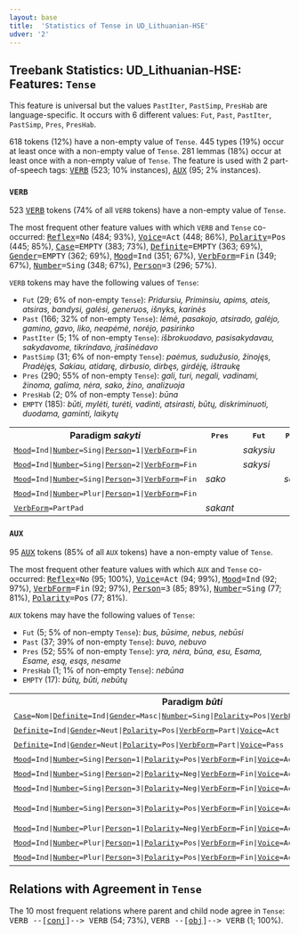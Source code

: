 ```yaml
---
layout: base
title:  'Statistics of Tense in UD_Lithuanian-HSE'
udver: '2'
---
```


## Treebank Statistics: UD_Lithuanian-HSE: Features: `Tense`

This feature is universal but the values `PastIter`, `PastSimp`, `PresHab` are language-specific.
It occurs with 6 different values: `Fut`, `Past`, `PastIter`, `PastSimp`, `Pres`, `PresHab`.

618 tokens (12%) have a non-empty value of `Tense`.
445 types (19%) occur at least once with a non-empty value of `Tense`.
281 lemmas (18%) occur at least once with a non-empty value of `Tense`.
The feature is used with 2 part-of-speech tags: <tt><a href="lt_hse-pos-VERB.html">VERB</a></tt> (523; 10% instances), <tt><a href="lt_hse-pos-AUX.html">AUX</a></tt> (95; 2% instances).

### `VERB`

523 <tt><a href="lt_hse-pos-VERB.html">VERB</a></tt> tokens (74% of all `VERB` tokens) have a non-empty value of `Tense`.

The most frequent other feature values with which `VERB` and `Tense` co-occurred: <tt><a href="lt_hse-feat-Reflex.html">Reflex</a></tt><tt>=No</tt> (484; 93%), <tt><a href="lt_hse-feat-Voice.html">Voice</a></tt><tt>=Act</tt> (448; 86%), <tt><a href="lt_hse-feat-Polarity.html">Polarity</a></tt><tt>=Pos</tt> (445; 85%), <tt><a href="lt_hse-feat-Case.html">Case</a></tt><tt>=EMPTY</tt> (383; 73%), <tt><a href="lt_hse-feat-Definite.html">Definite</a></tt><tt>=EMPTY</tt> (363; 69%), <tt><a href="lt_hse-feat-Gender.html">Gender</a></tt><tt>=EMPTY</tt> (362; 69%), <tt><a href="lt_hse-feat-Mood.html">Mood</a></tt><tt>=Ind</tt> (351; 67%), <tt><a href="lt_hse-feat-VerbForm.html">VerbForm</a></tt><tt>=Fin</tt> (349; 67%), <tt><a href="lt_hse-feat-Number.html">Number</a></tt><tt>=Sing</tt> (348; 67%), <tt><a href="lt_hse-feat-Person.html">Person</a></tt><tt>=3</tt> (296; 57%).

`VERB` tokens may have the following values of `Tense`:

* `Fut` (29; 6% of non-empty `Tense`): <em>Pridursiu, Priminsiu, apims, ateis, atsiras, bandysi, galėsi, generuos, išnyks, karinės</em>
* `Past` (166; 32% of non-empty `Tense`): <em>lėmė, pasakojo, atsirado, galėjo, gamino, gavo, liko, neapėmė, norėjo, pasirinko</em>
* `PastIter` (5; 1% of non-empty `Tense`): <em>išbrokuodavo, pasisakydavau, sakydavome, tikrindavo, įrašinėdavo</em>
* `PastSimp` (31; 6% of non-empty `Tense`): <em>paėmus, sudužusio, žinojęs, Pradėjęs, Sakiau, atidarę, dirbusio, dirbęs, girdėję, ištraukę</em>
* `Pres` (290; 55% of non-empty `Tense`): <em>gali, turi, negali, vadinami, žinoma, galima, nėra, sako, žino, analizuoja</em>
* `PresHab` (2; 0% of non-empty `Tense`): <em>būna</em>
* `EMPTY` (185): <em>būti, mylėti, turėti, vadinti, atsirasti, būtų, diskriminuoti, duodama, gaminti, laikytų</em>

<table>
  <tr><th>Paradigm <i>sakyti</i></th><th><tt>Pres</tt></th><th><tt>Fut</tt></th><th><tt>Past</tt></th><th><tt>PastIter</tt></th><th><tt>PastSimp</tt></th></tr>
  <tr><td><tt><tt><a href="lt_hse-feat-Mood.html">Mood</a></tt><tt>=Ind</tt>|<tt><a href="lt_hse-feat-Number.html">Number</a></tt><tt>=Sing</tt>|<tt><a href="lt_hse-feat-Person.html">Person</a></tt><tt>=1</tt>|<tt><a href="lt_hse-feat-VerbForm.html">VerbForm</a></tt><tt>=Fin</tt></tt></td><td></td><td><em>sakysiu</em></td><td></td><td></td><td><em>Sakiau</em></td></tr>
  <tr><td><tt><tt><a href="lt_hse-feat-Mood.html">Mood</a></tt><tt>=Ind</tt>|<tt><a href="lt_hse-feat-Number.html">Number</a></tt><tt>=Sing</tt>|<tt><a href="lt_hse-feat-Person.html">Person</a></tt><tt>=2</tt>|<tt><a href="lt_hse-feat-VerbForm.html">VerbForm</a></tt><tt>=Fin</tt></tt></td><td></td><td><em>sakysi</em></td><td></td><td></td><td></td></tr>
  <tr><td><tt><tt><a href="lt_hse-feat-Mood.html">Mood</a></tt><tt>=Ind</tt>|<tt><a href="lt_hse-feat-Number.html">Number</a></tt><tt>=Sing</tt>|<tt><a href="lt_hse-feat-Person.html">Person</a></tt><tt>=3</tt>|<tt><a href="lt_hse-feat-VerbForm.html">VerbForm</a></tt><tt>=Fin</tt></tt></td><td><em>sako</em></td><td></td><td><em>sakė</em></td><td></td><td></td></tr>
  <tr><td><tt><tt><a href="lt_hse-feat-Mood.html">Mood</a></tt><tt>=Ind</tt>|<tt><a href="lt_hse-feat-Number.html">Number</a></tt><tt>=Plur</tt>|<tt><a href="lt_hse-feat-Person.html">Person</a></tt><tt>=1</tt>|<tt><a href="lt_hse-feat-VerbForm.html">VerbForm</a></tt><tt>=Fin</tt></tt></td><td></td><td></td><td></td><td><em>sakydavome</em></td><td></td></tr>
  <tr><td><tt><tt><a href="lt_hse-feat-VerbForm.html">VerbForm</a></tt><tt>=PartPad</tt></tt></td><td><em>sakant</em></td><td></td><td></td><td></td><td></td></tr>
</table>

### `AUX`

95 <tt><a href="lt_hse-pos-AUX.html">AUX</a></tt> tokens (85% of all `AUX` tokens) have a non-empty value of `Tense`.

The most frequent other feature values with which `AUX` and `Tense` co-occurred: <tt><a href="lt_hse-feat-Reflex.html">Reflex</a></tt><tt>=No</tt> (95; 100%), <tt><a href="lt_hse-feat-Voice.html">Voice</a></tt><tt>=Act</tt> (94; 99%), <tt><a href="lt_hse-feat-Mood.html">Mood</a></tt><tt>=Ind</tt> (92; 97%), <tt><a href="lt_hse-feat-VerbForm.html">VerbForm</a></tt><tt>=Fin</tt> (92; 97%), <tt><a href="lt_hse-feat-Person.html">Person</a></tt><tt>=3</tt> (85; 89%), <tt><a href="lt_hse-feat-Number.html">Number</a></tt><tt>=Sing</tt> (77; 81%), <tt><a href="lt_hse-feat-Polarity.html">Polarity</a></tt><tt>=Pos</tt> (77; 81%).

`AUX` tokens may have the following values of `Tense`:

* `Fut` (5; 5% of non-empty `Tense`): <em>bus, būsime, nebus, nebūsi</em>
* `Past` (37; 39% of non-empty `Tense`): <em>buvo, nebuvo</em>
* `Pres` (52; 55% of non-empty `Tense`): <em>yra, nėra, būna, esu, Esama, Esame, esą, esąs, nesame</em>
* `PresHab` (1; 1% of non-empty `Tense`): <em>nebūna</em>
* `EMPTY` (17): <em>būtų, būti, nebūtų</em>

<table>
  <tr><th>Paradigm <i>būti</i></th><th><tt>Pres</tt></th><th><tt>Fut</tt></th><th><tt>Past</tt></th><th><tt>PresHab</tt></th></tr>
  <tr><td><tt><tt><a href="lt_hse-feat-Case.html">Case</a></tt><tt>=Nom</tt>|<tt><a href="lt_hse-feat-Definite.html">Definite</a></tt><tt>=Ind</tt>|<tt><a href="lt_hse-feat-Gender.html">Gender</a></tt><tt>=Masc</tt>|<tt><a href="lt_hse-feat-Number.html">Number</a></tt><tt>=Sing</tt>|<tt><a href="lt_hse-feat-Polarity.html">Polarity</a></tt><tt>=Pos</tt>|<tt><a href="lt_hse-feat-VerbForm.html">VerbForm</a></tt><tt>=Part</tt>|<tt><a href="lt_hse-feat-Voice.html">Voice</a></tt><tt>=Act</tt></tt></td><td><em>esąs</em></td><td></td><td></td><td></td></tr>
  <tr><td><tt><tt><a href="lt_hse-feat-Definite.html">Definite</a></tt><tt>=Ind</tt>|<tt><a href="lt_hse-feat-Gender.html">Gender</a></tt><tt>=Neut</tt>|<tt><a href="lt_hse-feat-Polarity.html">Polarity</a></tt><tt>=Pos</tt>|<tt><a href="lt_hse-feat-VerbForm.html">VerbForm</a></tt><tt>=Part</tt>|<tt><a href="lt_hse-feat-Voice.html">Voice</a></tt><tt>=Act</tt></tt></td><td><em>esą</em></td><td></td><td></td><td></td></tr>
  <tr><td><tt><tt><a href="lt_hse-feat-Definite.html">Definite</a></tt><tt>=Ind</tt>|<tt><a href="lt_hse-feat-Gender.html">Gender</a></tt><tt>=Neut</tt>|<tt><a href="lt_hse-feat-Polarity.html">Polarity</a></tt><tt>=Pos</tt>|<tt><a href="lt_hse-feat-VerbForm.html">VerbForm</a></tt><tt>=Part</tt>|<tt><a href="lt_hse-feat-Voice.html">Voice</a></tt><tt>=Pass</tt></tt></td><td><em>Esama</em></td><td></td><td></td><td></td></tr>
  <tr><td><tt><tt><a href="lt_hse-feat-Mood.html">Mood</a></tt><tt>=Ind</tt>|<tt><a href="lt_hse-feat-Number.html">Number</a></tt><tt>=Sing</tt>|<tt><a href="lt_hse-feat-Person.html">Person</a></tt><tt>=1</tt>|<tt><a href="lt_hse-feat-Polarity.html">Polarity</a></tt><tt>=Pos</tt>|<tt><a href="lt_hse-feat-VerbForm.html">VerbForm</a></tt><tt>=Fin</tt>|<tt><a href="lt_hse-feat-Voice.html">Voice</a></tt><tt>=Act</tt></tt></td><td><em>esu</em></td><td></td><td></td><td></td></tr>
  <tr><td><tt><tt><a href="lt_hse-feat-Mood.html">Mood</a></tt><tt>=Ind</tt>|<tt><a href="lt_hse-feat-Number.html">Number</a></tt><tt>=Sing</tt>|<tt><a href="lt_hse-feat-Person.html">Person</a></tt><tt>=2</tt>|<tt><a href="lt_hse-feat-Polarity.html">Polarity</a></tt><tt>=Neg</tt>|<tt><a href="lt_hse-feat-VerbForm.html">VerbForm</a></tt><tt>=Fin</tt>|<tt><a href="lt_hse-feat-Voice.html">Voice</a></tt><tt>=Act</tt></tt></td><td></td><td><em>nebūsi</em></td><td></td><td></td></tr>
  <tr><td><tt><tt><a href="lt_hse-feat-Mood.html">Mood</a></tt><tt>=Ind</tt>|<tt><a href="lt_hse-feat-Number.html">Number</a></tt><tt>=Sing</tt>|<tt><a href="lt_hse-feat-Person.html">Person</a></tt><tt>=3</tt>|<tt><a href="lt_hse-feat-Polarity.html">Polarity</a></tt><tt>=Neg</tt>|<tt><a href="lt_hse-feat-VerbForm.html">VerbForm</a></tt><tt>=Fin</tt>|<tt><a href="lt_hse-feat-Voice.html">Voice</a></tt><tt>=Act</tt></tt></td><td><em>nėra</em></td><td><em>nebus</em></td><td><em>nebuvo</em></td><td><em>nebūna</em></td></tr>
  <tr><td><tt><tt><a href="lt_hse-feat-Mood.html">Mood</a></tt><tt>=Ind</tt>|<tt><a href="lt_hse-feat-Number.html">Number</a></tt><tt>=Sing</tt>|<tt><a href="lt_hse-feat-Person.html">Person</a></tt><tt>=3</tt>|<tt><a href="lt_hse-feat-Polarity.html">Polarity</a></tt><tt>=Pos</tt>|<tt><a href="lt_hse-feat-VerbForm.html">VerbForm</a></tt><tt>=Fin</tt>|<tt><a href="lt_hse-feat-Voice.html">Voice</a></tt><tt>=Act</tt></tt></td><td><em>yra, būna</em></td><td><em>bus</em></td><td><em>buvo</em></td><td></td></tr>
  <tr><td><tt><tt><a href="lt_hse-feat-Mood.html">Mood</a></tt><tt>=Ind</tt>|<tt><a href="lt_hse-feat-Number.html">Number</a></tt><tt>=Plur</tt>|<tt><a href="lt_hse-feat-Person.html">Person</a></tt><tt>=1</tt>|<tt><a href="lt_hse-feat-Polarity.html">Polarity</a></tt><tt>=Neg</tt>|<tt><a href="lt_hse-feat-VerbForm.html">VerbForm</a></tt><tt>=Fin</tt>|<tt><a href="lt_hse-feat-Voice.html">Voice</a></tt><tt>=Act</tt></tt></td><td><em>nesame</em></td><td></td><td></td><td></td></tr>
  <tr><td><tt><tt><a href="lt_hse-feat-Mood.html">Mood</a></tt><tt>=Ind</tt>|<tt><a href="lt_hse-feat-Number.html">Number</a></tt><tt>=Plur</tt>|<tt><a href="lt_hse-feat-Person.html">Person</a></tt><tt>=1</tt>|<tt><a href="lt_hse-feat-Polarity.html">Polarity</a></tt><tt>=Pos</tt>|<tt><a href="lt_hse-feat-VerbForm.html">VerbForm</a></tt><tt>=Fin</tt>|<tt><a href="lt_hse-feat-Voice.html">Voice</a></tt><tt>=Act</tt></tt></td><td><em>Esame</em></td><td><em>būsime</em></td><td></td><td></td></tr>
  <tr><td><tt><tt><a href="lt_hse-feat-Mood.html">Mood</a></tt><tt>=Ind</tt>|<tt><a href="lt_hse-feat-Number.html">Number</a></tt><tt>=Plur</tt>|<tt><a href="lt_hse-feat-Person.html">Person</a></tt><tt>=3</tt>|<tt><a href="lt_hse-feat-Polarity.html">Polarity</a></tt><tt>=Pos</tt>|<tt><a href="lt_hse-feat-VerbForm.html">VerbForm</a></tt><tt>=Fin</tt>|<tt><a href="lt_hse-feat-Voice.html">Voice</a></tt><tt>=Act</tt></tt></td><td><em>yra</em></td><td></td><td><em>buvo</em></td><td></td></tr>
</table>

## Relations with Agreement in `Tense`

The 10 most frequent relations where parent and child node agree in `Tense`:
<tt>VERB --[<tt><a href="lt_hse-dep-conj.html">conj</a></tt>]--> VERB</tt> (54; 73%),
<tt>VERB --[<tt><a href="lt_hse-dep-obj.html">obj</a></tt>]--> VERB</tt> (1; 100%).

